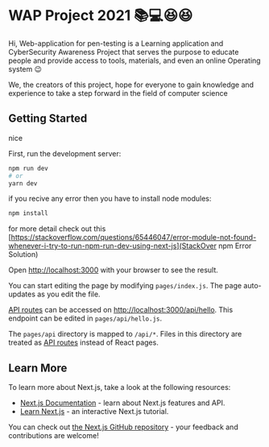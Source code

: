 # WAP Project 2021 	:books::computer::laughing::satisfied:

Hi, Web-application for pen-testing  is a Learning application and CyberSecurity Awareness Project that serves the purpose to educate people and provide access to tools, materials, and even an online Operating system :wink: 

We, the creators of this project, hope for everyone to gain knowledge and experience to take a step forward in the field of computer science  

## Getting Started

nice

First, run the development server:

```bash
npm run dev
# or
yarn dev
```

if you recive any error then you have to install node modules:

```bash
npm install

```
for more detail check out this [https://stackoverflow.com/questions/65446047/error-module-not-found-whenever-i-try-to-run-npm-run-dev-using-next-js](StackOver npm Error Solution)


Open [http://localhost:3000](http://localhost:3000) with your browser to see the result.

You can start editing the page by modifying `pages/index.js`. The page auto-updates as you edit the file.

[API routes](https://nextjs.org/docs/api-routes/introduction) can be accessed on [http://localhost:3000/api/hello](http://localhost:3000/api/hello). This endpoint can be edited in `pages/api/hello.js`.

The `pages/api` directory is mapped to `/api/*`. Files in this directory are treated as [API routes](https://nextjs.org/docs/api-routes/introduction) instead of React pages.

## Learn More

To learn more about Next.js, take a look at the following resources:

- [Next.js Documentation](https://nextjs.org/docs) - learn about Next.js features and API.
- [Learn Next.js](https://nextjs.org/learn) - an interactive Next.js tutorial.

You can check out [the Next.js GitHub repository](https://github.com/vercel/next.js/) - your feedback and contributions are welcome!

